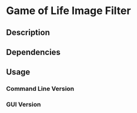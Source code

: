 # Game of Life Image Filter

## Description

## Dependencies

## Usage
### Command Line Version

### GUI Version
